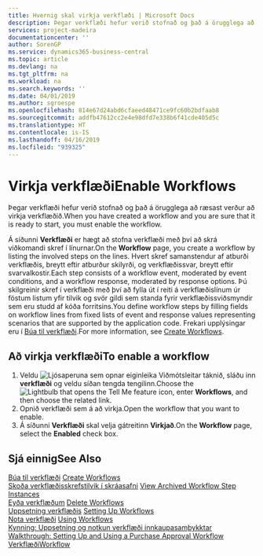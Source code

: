 ```yaml
---
title: Hvernig skal virkja verkflæði | Microsoft Docs
description: Þegar verkflæði hefur verið stofnað og það á örugglega að ræsast verður að virkja verkflæðið.
services: project-madeira
documentationcenter: ''
author: SorenGP
ms.service: dynamics365-business-central
ms.topic: article
ms.devlang: na
ms.tgt_pltfrm: na
ms.workload: na
ms.search.keywords: ''
ms.date: 04/01/2019
ms.author: sgroespe
ms.openlocfilehash: 814e67d24abd6cfaeed48471ce9fc60b2bdfaab8
ms.sourcegitcommit: addfb47612cc2e4e98dfd7e338b6f41cde405d5c
ms.translationtype: HT
ms.contentlocale: is-IS
ms.lasthandoff: 04/16/2019
ms.locfileid: "939325"
---
```

# <a name="enable-workflows"></a><span data-ttu-id="2c0a1-103">Virkja verkflæði</span><span class="sxs-lookup"><span data-stu-id="2c0a1-103">Enable Workflows</span></span>
<span data-ttu-id="2c0a1-104">Þegar verkflæði hefur verið stofnað og það á örugglega að ræsast verður að virkja verkflæðið.</span><span class="sxs-lookup"><span data-stu-id="2c0a1-104">When you have created a workflow and you are sure that it is ready to start, you must enable the workflow.</span></span>  

 <span data-ttu-id="2c0a1-105">Á síðunni **Verkflæði** er hægt að stofna verkflæði með því að skrá viðkomandi skref í línurnar.</span><span class="sxs-lookup"><span data-stu-id="2c0a1-105">On the **Workflow** page, you create a workflow by listing the involved steps on the lines.</span></span> <span data-ttu-id="2c0a1-106">Hvert skref samanstendur af atburði verkflæðis, breytt eftir atburður skilyrði, og verkflæðissvar, breytt eftir svarvalkostir.</span><span class="sxs-lookup"><span data-stu-id="2c0a1-106">Each step consists of a workflow event, moderated by event conditions, and a workflow response, moderated by response options.</span></span> <span data-ttu-id="2c0a1-107">Þú skilgreinir skref í verkflæði með því að fylla út í reiti á verkflæðislínum úr föstum listum yfir tilvik og svör gildi sem standa fyrir verkflæðissviðsmyndir sem eru studd af kóða forritsins.</span><span class="sxs-lookup"><span data-stu-id="2c0a1-107">You define workflow steps by filling fields on workflow lines from fixed lists of event and response values representing scenarios that are supported by the application code.</span></span> <span data-ttu-id="2c0a1-108">Frekari upplýsingar eru í [Búa til verkflæði](across-how-to-create-workflows.md).</span><span class="sxs-lookup"><span data-stu-id="2c0a1-108">For more information, see [Create Workflows](across-how-to-create-workflows.md).</span></span>  

## <a name="to-enable-a-workflow"></a><span data-ttu-id="2c0a1-109">Að virkja verkflæði</span><span class="sxs-lookup"><span data-stu-id="2c0a1-109">To enable a workflow</span></span>  
1.  <span data-ttu-id="2c0a1-110">Veldu ![Ljósaperuna sem opnar eiginleika Viðmótsleitar](media/ui-search/search_small.png "Segðu mér hvað þú vilt gera") táknið, sláðu inn **verkflæði** og veldu síðan tengda tengilinn.</span><span class="sxs-lookup"><span data-stu-id="2c0a1-110">Choose the ![Lightbulb that opens the Tell Me feature](media/ui-search/search_small.png "Tell me what you want to do") icon, enter **Workflows**, and then choose the related link.</span></span>  
2.  <span data-ttu-id="2c0a1-111">Opnið verkflæði sem á að virkja.</span><span class="sxs-lookup"><span data-stu-id="2c0a1-111">Open the workflow that you want to enable.</span></span>  
3.  <span data-ttu-id="2c0a1-112">Á síðunni **Verkflæði** skal velja gátreitinn **Virkjað**.</span><span class="sxs-lookup"><span data-stu-id="2c0a1-112">On the **Workflow** page, select the **Enabled** check box.</span></span>  

## <a name="see-also"></a><span data-ttu-id="2c0a1-113">Sjá einnig</span><span class="sxs-lookup"><span data-stu-id="2c0a1-113">See Also</span></span>  
 <span data-ttu-id="2c0a1-114">[Búa til verkflæði](across-how-to-create-workflows.md) </span><span class="sxs-lookup"><span data-stu-id="2c0a1-114">[Create Workflows](across-how-to-create-workflows.md) </span></span>  
 <span data-ttu-id="2c0a1-115">[Skoða verkflæðisskrefstilvik í skráasafni](across-how-to-view-archived-workflow-step-instances.md) </span><span class="sxs-lookup"><span data-stu-id="2c0a1-115">[View Archived Workflow Step Instances](across-how-to-view-archived-workflow-step-instances.md) </span></span>  
 <span data-ttu-id="2c0a1-116">[Eyða verkflæðum](across-how-to-delete-workflows.md) </span><span class="sxs-lookup"><span data-stu-id="2c0a1-116">[Delete Workflows](across-how-to-delete-workflows.md) </span></span>  
 <span data-ttu-id="2c0a1-117">[Uppsetning verkflæðis](across-set-up-workflows.md) </span><span class="sxs-lookup"><span data-stu-id="2c0a1-117">[Setting Up Workflows](across-set-up-workflows.md) </span></span>  
 <span data-ttu-id="2c0a1-118">[Nota verkflæði](across-use-workflows.md) </span><span class="sxs-lookup"><span data-stu-id="2c0a1-118">[Using Workflows](across-use-workflows.md) </span></span>  
 <span data-ttu-id="2c0a1-119">[Kynning: Uppsetning og notkun verkflæði innkaupasamþykktar](walkthrough-setting-up-and-using-a-purchase-approval-workflow.md) </span><span class="sxs-lookup"><span data-stu-id="2c0a1-119">[Walkthrough: Setting Up and Using a Purchase Approval Workflow](walkthrough-setting-up-and-using-a-purchase-approval-workflow.md) </span></span>  
 [<span data-ttu-id="2c0a1-120">Verkflæði</span><span class="sxs-lookup"><span data-stu-id="2c0a1-120">Workflow</span></span>](across-workflow.md)   
